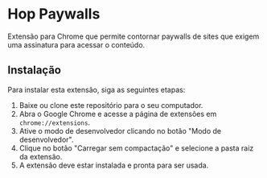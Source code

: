 # Hop Paywalls
Extensão para Chrome que permite contornar paywalls de sites que exigem uma assinatura para acessar o conteúdo.

## Instalação

Para instalar esta extensão, siga as seguintes etapas:

1. Baixe ou clone este repositório para o seu computador.
2. Abra o Google Chrome e acesse a página de extensões em `chrome://extensions`.
3. Ative o modo de desenvolvedor clicando no botão "Modo de desenvolvedor".
4. Clique no botão "Carregar sem compactação" e selecione a pasta raiz da extensão.
5. A extensão deve estar instalada e pronta para ser usada.
